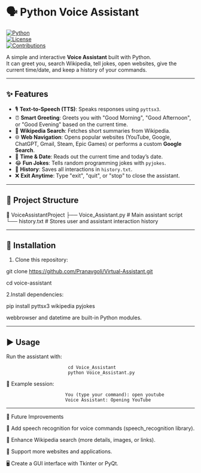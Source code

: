 # 🗣️ Python Voice Assistant  

[![Python](https://img.shields.io/badge/Python-3.9%2B-blue?logo=python)](https://www.python.org/)  
[![License](https://img.shields.io/badge/License-MIT-green.svg)](LICENSE)  
[![Contributions](https://img.shields.io/badge/Contributions-Welcome-orange.svg)](https://github.com/yourusername/voice-assistant/pulls)  

A simple and interactive **Voice Assistant** built with Python.  
It can greet you, search Wikipedia, tell jokes, open websites, give the current time/date, and keep a history of your commands.  

----------------------------------------------------------------------

## ✨ Features  

- 🎙️ **Text-to-Speech (TTS)**: Speaks responses using `pyttsx3`.  
- ⏰ **Smart Greeting**: Greets you with "Good Morning", "Good Afternoon", or "Good Evening" based on the current time.  
- 🔎 **Wikipedia Search**: Fetches short summaries from Wikipedia.  
- 🌐 **Web Navigation**: Opens popular websites (YouTube, Google, ChatGPT, Gmail, Steam, Epic Games) or performs a custom **Google Search**.  
- 📅 **Time & Date**: Reads out the current time and today’s date.  
- 😂 **Fun Jokes**: Tells random programming jokes with `pyjokes`.  
- 📝 **History**: Saves all interactions in `history.txt`.  
- ❌ **Exit Anytime**: Type "exit", "quit", or "stop" to close the assistant.  

----------------------------------------------------------------------
## 📂 Project Structure  

  📁 VoiceAssistantProject
├── Voice_Assistant.py # Main assistant script
└── history.txt # Stores user and assistant interaction history

----------------------------------------------------------------------

## 🔧 Installation  

1. Clone this repository:
   
git clone https://github.com/Pranavgoli/Virtual-Assistant.git

cd voice-assistant

 2.Install dependencies:

  pip install pyttsx3 wikipedia pyjokes
  
  webbrowser and datetime are built-in Python modules.

----------------------------------------------------------------------

## ▶️ Usage

Run the assistant with:

                           cd Voice_Assistant
                           python Voice_Assistant.py

💬 Example session:

                          You (type your command): open youtube
                          Voice Assistant: Opening YouTube

-----------------------------------------------------------------------
                      
🌟 Future Improvements

  🎤 Add speech recognition for voice commands (speech_recognition library).

  📖 Enhance Wikipedia search (more details, images, or links).

  🔧 Support more websites and applications.

  🖥️ Create a GUI interface with Tkinter or PyQt.

